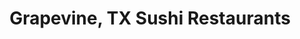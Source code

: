 ---
layout: city
title: Grapevine, TX Sushi Restaurants
permalink: /texas/grapevine/
stateAbbr: TX
stateName: Texas
cityName: Grapevine
---